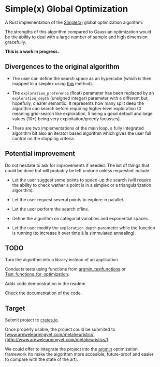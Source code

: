 # Simple(x) Global Optimization

A Rust implementation of the [Simple(x)](https://github.com/chrisstroemel/Simple) global optimization algorithm.

The strengths of this algorithm compared to Gaussian optimization would be the ability to deal with a large number of sample and high dimension gracefully.

**This is a work in progress.**

## Divergences to the original algorithm

- The user can define the search space as an hypercube (which is then mapped to a simplex using [this](https://math.stackexchange.com/a/385071/495073) method).

- The `exploration_preference` (float) parameter has been replaced by an `exploration_depth` (unsigned integer) parameter with a different but, hopefully, clearer semantic.
It represents how many split deep the algorithm can search before requiring higher-level exploration (0 meaning grid-search like exploration, 5 being a good default and large values (10+) being very exploitation/greedy focusses).

- There are two implementations of the main loop, a fully integrated algorithm bit also an iterator based algorithm which gives the user full control on the stopping criteria.

## Potential improvement

Do not hesitate to ask for improvements if needed. The list of things that could be done but will probably be left undone unless requested include :

- Let the user suggest some points to speed-up the search (will require the ability to check wether a point is in a simplex or a triangularization algorithm).

- Let the user request several points to explore in parallel.

- Let the user perform the search ofline.

- Define the algorithm on categorial variables and exponential spaces.

- Let the user modify the `exploration_depth` parameter while the function is running (to increase it over time à la simmulated annealing).

## TODO

Turn the algorithm into a library instead of an application.

Conducts tests using functions from [argmin_testfunctions](https://crates.io/crates/argmin_testfunctions) or [Test_functions_for_optimization](https://en.wikipedia.org/wiki/Test_functions_for_optimization).

Adds code demonstration in the readme.

Check the documentation of the code.

## Target

Submit project to [crates.io](https://crates.io/).

Once properly usable, the project could be submited to [www.arewelearningyet.com/metaheuristics](http://www.arewelearningyet.com/metaheuristics/).

We could offer to integrate the project into the [argmin](https://docs.rs/argmin/0.2.4/argmin/) optimization framework (to make the algorithm more accesible, future-proof and easier to compare with the state of the art).
